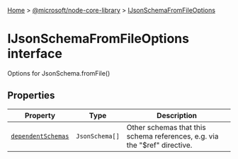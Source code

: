 [Home](./index) &gt; [@microsoft/node-core-library](node-core-library.md) &gt; [IJsonSchemaFromFileOptions](node-core-library.ijsonschemafromfileoptions.md)

# IJsonSchemaFromFileOptions interface

Options for JsonSchema.fromFile()

## Properties

|  Property | Type | Description |
|  --- | --- | --- |
|  [`dependentSchemas`](node-core-library.ijsonschemafromfileoptions.dependentschemas.md) | `JsonSchema[]` | Other schemas that this schema references, e.g. via the "$ref" directive. |

